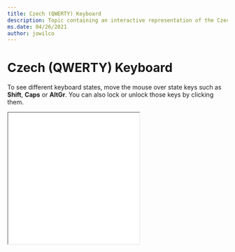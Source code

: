 ```yaml
--- 
title: Czech (QWERTY) Keyboard 
description: Topic containing an interactive representation of the Czech (QWERTY) Keyboard 
ms.date: 04/26/2021 
author: jowilco 
--- 
```

 
# Czech (QWERTY) Keyboard 
 
To see different keyboard states, move the mouse over state keys such as **Shift**, **Caps** or **AltGr**. You can also lock or unlock those keys by clicking them. 
 
<iframe src="kbdcz1.html" height="300"></iframe> 

